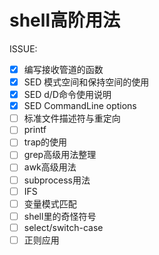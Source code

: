 # shell高阶用法

ISSUE:

- [x] 编写接收管道的函数
- [x] SED 模式空间和保持空间的使用
- [x] SED d/D命令使用说明
- [x] SED CommandLine options
- [ ] 标准文件描述符与重定向
- [ ] printf
- [ ] trap的使用
- [ ] grep高级用法整理
- [ ] awk高级用法
- [ ] subprocess用法
- [ ] IFS
- [ ] 变量模式匹配
- [ ] shell里的奇怪符号
- [ ] select/switch-case
- [ ] 正则应用
